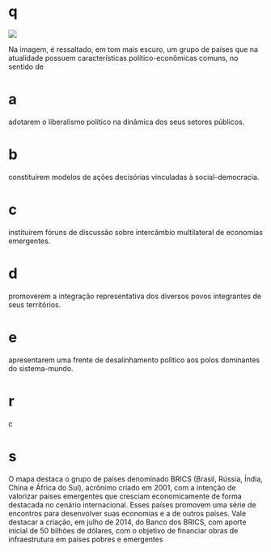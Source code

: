 # q
![](https://firebasestorage.googleapis.com/v0/b/firebase-enemio.appspot.com/o/questoes%2F241%2Ffbfae68f-37e6-b8d9-b684-4108a2647e97.png?alt=media\&token=ab2c74ff-f99a-493c-ba2b-cdc438a17b6b)

Na imagem, é ressaltado, em tom mais escuro, um grupo de países que na atualidade possuem características político-econômicas comuns, no sentido de

# a
adotarem o liberalismo político na dinâmica dos seus setores públicos.

# b
constituírem modelos de ações decisórias vinculadas à social-democracia.

# c
instituírem fóruns de discussão sobre intercâmbio multilateral de economias emergentes.

# d
promoverem a integração representativa dos diversos povos integrantes de seus territórios.

# e
apresentarem uma frente de desalinhamento político aos polos dominantes do sistema-mundo.

# r
c

# s
O mapa destaca o grupo de países denominado BRICS (Brasil, Rússia, Índia, China e África do Sul), acrônimo criado em 2001, com a intenção de valorizar países emergentes que cresciam economicamente de forma destacada no cenário internacional. Esses países promovem uma série de encontros para desenvolver suas economias e a de outros países. Vale destacar a criação, em julho de 2014, do Banco dos BRICS, com aporte inicial de 50 bilhões de dólares, com o objetivo de financiar obras de infraestrutura em países pobres e emergentes
